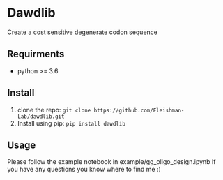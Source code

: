 # Dawdlib
Create a cost sensitive degenerate codon sequence

## Requirments
* python >= 3.6

## Install

1. clone the repo: `git clone https://github.com/Fleishman-Lab/dawdlib.git`
2. Install using pip: `pip install dawdlib`

## Usage
Please follow the example notebook in example/gg_oligo_design.ipynb
If you have any questions you know where to find me :)